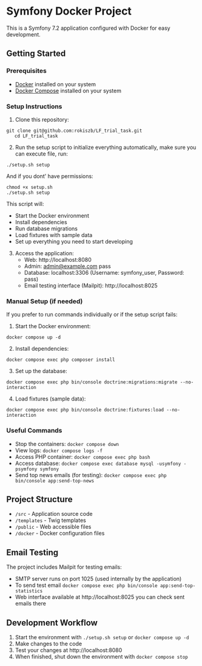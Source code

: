 # Symfony Docker Project

This is a Symfony 7.2 application configured with Docker for easy development.

## Getting Started

### Prerequisites

- [Docker](https://www.docker.com/products/docker-desktop) installed on your system
- [Docker Compose](https://docs.docker.com/compose/install/) installed on your system

### Setup Instructions

1. Clone this repository:
```
git clone git@github.com:rokiszb/LF_trial_task.git
   cd LF_trial_task
```

2. Run the setup script to initialize everything automatically, make sure you can execute file, run:
```
./setup.sh setup
```
And if you dont' have permissions:
```
chmod +x setup.sh
./setup.sh setup
```

This script will:
- Start the Docker environment 
- Install dependencies
- Run database migrations
- Load fixtures with sample data
- Set up everything you need to start developing

3. Access the application:
   - Web: http://localhost:8080
   - Admin: admin@example.com pass
   - Database: localhost:3306 (Username: symfony_user, Password: pass)
   - Email testing interface (Mailpit): http://localhost:8025

### Manual Setup (if needed)

If you prefer to run commands individually or if the setup script fails:

1. Start the Docker environment:
```
docker compose up -d
```

2. Install dependencies:
```
docker compose exec php composer install
```

3. Set up the database:
```
docker compose exec php bin/console doctrine:migrations:migrate --no-interaction
```

4. Load fixtures (sample data):
```
docker compose exec php bin/console doctrine:fixtures:load --no-interaction
```

### Useful Commands

- Stop the containers: `docker compose down`
- View logs: `docker compose logs -f`
- Access PHP container: `docker compose exec php bash`
- Access database: `docker compose exec database mysql -usymfony -psymfony symfony`
- Send top news emails (for testing): `docker compose exec php bin/console app:send-top-news`

## Project Structure

- `/src` - Application source code
- `/templates` - Twig templates
- `/public` - Web accessible files
- `/docker` - Docker configuration files

## Email Testing

The project includes Mailpit for testing emails:
- SMTP server runs on port 1025 (used internally by the application)
- To send test email `docker compose exec php bin/console app:send-top-statistics`
- Web interface available at http://localhost:8025 you can check sent emails there

## Development Workflow

1. Start the environment with `./setup.sh setup` or `docker compose up -d`
2. Make changes to the code
3. Test your changes at http://localhost:8080
4. When finished, shut down the environment with `docker compose stop`
